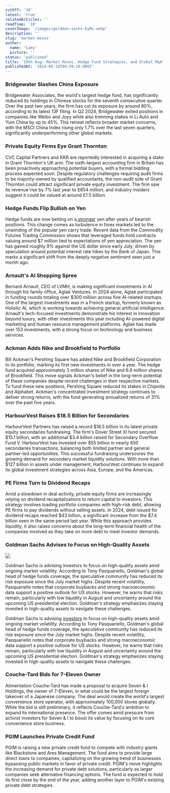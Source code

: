 ```yaml
---
cutOff: '10'
latest: 'true'
relatedArticles: ''
readTime: '10'
coverImage: '/images/goldman-sachs-EyMz.webp'
description: ''
slug: 'market-moves'
author:
  name: 'Camy'
  picture: ''
status: 'published'
title: '19th Aug: Market Moves, Hedge Fund Strategies, and Global M&A'
publishedAt: '2024-08-19T09:59:28.000Z'
---
```


### Bridgewater Slashes China Exposure

Bridgewater Associates, the world's largest hedge fund, has significantly reduced its holdings in Chinese stocks for the seventh consecutive quarter. Over the past two years, the firm has cut its exposure by around 80%, according to its latest 13F filing. In Q2 2024, Bridgewater exited positions in companies like Weibo and Joyy while also trimming stakes in Li Auto and Yum China by up to 45%. This retreat reflects broader market concerns, with the MSCI China Index rising only 1.7% over the last seven quarters, significantly underperforming other global markets.

### Private Equity Firms Eye Grant Thornton

CVC Capital Partners and KKR are reportedly interested in acquiring a stake in Grant Thornton's UK arm. The sixth-largest accounting firm in Britain has been proactively approaching potential buyers, with a formal bidding process expected soon. Despite regulatory challenges requiring audit firms to be majority-owned by qualified accountants, the non-audit side of Grant Thornton could attract significant private equity investment. The firm saw its revenue rise by 7% last year to £654 million, and industry insiders suggest it could be valued at around £1.5 billion.

### Hedge Funds Flip Bullish on Yen

Hedge funds are now betting on a[ stronger](https://www.hedgeweek.com/hedge-funds-bullish-on-yen-following-carry-trade-unwind/#:~:text=Hedge%20funds%20have%20flipped%20their,to%20a%20report%20by%20Bloomberg.) yen after years of bearish positions. This change comes as turbulence in forex markets led to the unwinding of the popular yen carry trade. Recent data from the Commodity Futures Trading Commission shows that leveraged funds hold contracts valuing around $7 million tied to expectations of yen appreciation. The yen has gained roughly 9% against the US dollar since early July, driven by speculation around potential interest rate hikes by the Bank of Japan. This marks a significant shift from the deeply negative sentiment seen just a month ago.

### Arnault's AI Shopping Spree

Bernard Arnault, CEO of LVMH, is making significant investments in AI through his family office, Aglaé Ventures. In 2024 alone, Aglaé participated in funding rounds totaling over $300 million across five AI-related startups. One of the largest investments was in a French startup, formerly known as Holistic AI, which is working towards achieving general artificial intelligence. Arnault's tech-focused investments demonstrate his interest in innovation beyond luxury, with other investments this year including AI-powered digital marketing and human resource management platforms. Aglaé has made over 153 investments, with a strong focus on technology and business services.

### Ackman Adds Nike and Brookfield to Portfolio

Bill Ackman's Pershing Square has added Nike and Brookfield Corporation to its portfolio, marking its first new investments in over a year. The hedge fund acquired approximately 3 million shares of Nike and 6.8 million shares of Brookfield. This move signals Ackman's belief in the long-term potential of these companies despite recent challenges in their respective markets. To fund these new positions, Pershing Square reduced its stakes in Chipotle and Alphabet. Ackman's concentrated investment strategy continues to deliver strong returns, with the fund generating annualized returns of 31% over the past five years.

### HarbourVest Raises $18.5 Billion for Secondaries

HarbourVest Partners has raised a record $18.5 billion in its latest private equity secondaries fundraising. The firm's Dover Street XI fund secured $15.1 billion, with an additional $3.4 billion raised for Secondary Overflow Fund V. HarbourVest has invested over $55 billion in nearly 650 secondaries transactions, balancing both limited partner and general partner-led opportunities. This successful fundraising underscores the growing demand for secondary market liquidity solutions. With more than $127 billion in assets under management, HarbourVest continues to expand its global investment strategies across Asia, Europe, and the Americas.

### PE Firms Turn to Dividend Recaps

Amid a slowdown in deal activity, private equity firms are increasingly relying on dividend recapitalizations to return capital to investors. This strategy involves loading portfolio companies with high-risk debt, allowing PE firms to pay dividends without selling assets. In 2024, debt issued for dividend recaps reached $43 billion, a significant increase from the $7.4 billion seen in the same period last year. While this approach provides liquidity, it also raises concerns about the long-term financial health of the companies involved as they take on more debt to meet investor demands.

### Goldman Sachs Advises to Focus on High-Quality Assets

![](/images/goldman-sachs-Q3Mz.webp)

Goldman Sachs is advising investors to focus on high-quality assets amid ongoing market volatility. According to Tony Pasquariello, Goldman's global head of hedge funds coverage, the speculative community has reduced its risk exposure since the July market highs. Despite recent volatility, Pasquariello notes that corporate buybacks and strong macroeconomic data support a positive outlook for US stocks. However, he warns that risks remain, particularly with low liquidity in August and uncertainty around the upcoming US presidential election. Goldman's strategy emphasizes staying invested in high-quality assets to navigate these challenges.

Goldman Sachs is advising [investors](https://www.bnnbloomberg.ca/investing/2024/08/16/goldman-hedge-funds-head-says-stick-to-quality-as-risks-ease/) to focus on high-quality assets amid ongoing market volatility. According to Tony Pasquariello, Goldman's global head of hedge funds coverage, the speculative community has reduced its risk exposure since the July market highs. Despite recent volatility, Pasquariello notes that corporate buybacks and strong macroeconomic data support a positive outlook for US stocks. However, he warns that risks remain, particularly with low liquidity in August and uncertainty around the upcoming US presidential election. Goldman's strategy emphasizes staying invested in high-quality assets to navigate these challenges.

### Couche-Tard Bids for 7-Eleven Owner

Alimentation Couche-Tard has made a proposal to acquire Seven & I Holdings, the owner of 7-Eleven, in what could be the largest foreign takeover of a Japanese company. The deal would create the world's largest convenience store operator, with approximately 100,000 stores globally. While the bid is still preliminary, it reflects Couche-Tard's ambition to expand its international presence. The offer comes amid pressure from activist investors for Seven & I to boost its value by focusing on its core convenience store business.

### PGIM Launches Private Credit Fund

PGIM is raising a new private credit fund to compete with industry giants like Blackstone and Ares Management. The fund aims to provide large direct loans to companies, capitalizing on the growing trend of businesses bypassing public markets in favor of private credit. PGIM's move highlights the increasing demand for private debt solutions, particularly as larger companies seek alternative financing options. The fund is expected to hold its first close by the end of the year, adding another layer to PGIM's existing private debt strategies.
